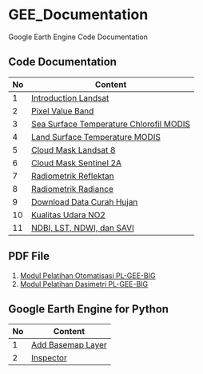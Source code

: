 # GEE_Documentation
Google Earth Engine Code Documentation

## Code Documentation
| **No**  | **Content**                                                                                                                                                         |
| ------  | ------------------------------------------------------------------------------------------------------------------------------------------------------------------- |
| 1       | [Introduction Landsat](https://github.com/dikoharyadhanto/GEE_Documentation/blob/e2d68dfff5f2e31de076da11902a08ce0349e227/001-Introduction_LANDSAT.js)              |
| 2       | [Pixel Value Band](https://github.com/dikoharyadhanto/GEE_Documentation/blob/e2d68dfff5f2e31de076da11902a08ce0349e227/002-Pixel_Value_Band.txt)                     |
| 3       | [Sea Surface Temperature Chlorofil MODIS](https://github.com/dikoharyadhanto/GEE_Documentation/blob/e2d68dfff5f2e31de076da11902a08ce0349e227/003-Sea_Surface_Temperature_Chloro_MODIS)                     |
| 4       | [Land Surface Temperature MODIS](https://github.com/dikoharyadhanto/GEE_Documentation/blob/e2d68dfff5f2e31de076da11902a08ce0349e227/004-Land_Surface_Temperature_MODIS)                     |
| 5       | [Cloud Mask Landsat 8](https://github.com/dikoharyadhanto/GEE_Documentation/blob/e2d68dfff5f2e31de076da11902a08ce0349e227/005A-Cloud-Mask_L8)                       |
| 6       | [Cloud Mask Sentinel 2A](https://github.com/dikoharyadhanto/GEE_Documentation/blob/e2d68dfff5f2e31de076da11902a08ce0349e227/005B-Cloud_Mask_S2A)                    |
| 7       | [Radiometrik Reflektan](https://github.com/dikoharyadhanto/GEE_Documentation/blob/e2d68dfff5f2e31de076da11902a08ce0349e227/006A-Radiometrik_Reflektan_L8)           |
| 8       | [Radiometrik Radiance](https://github.com/dikoharyadhanto/GEE_Documentation/blob/e2d68dfff5f2e31de076da11902a08ce0349e227/006B-Radiometrik_Radiance_IR_L8)          |
| 9       | [Download Data Curah Hujan](https://github.com/dikoharyadhanto/GEE_Documentation/blob/828826e32703b05e1010acc33fad3198e5317244/007-Download_CurahHujan)          |
| 10       | [Kualitas Udara NO2](https://github.com/dikoharyadhanto/GEE_Documentation/blob/703974fc3fa5b5980822536292b57a1b73e65cdc/008-Kualitas_Udara_NO2)          |
| 11       | [NDBI, LST, NDWI, dan SAVI](https://github.com/dikoharyadhanto/GEE_Documentation/blob/d62fe7cf20306f2116220555cacc8d64e4803439/009%20-%20NDBI,%20SAVI,%20LST,%20NDWI) |

## PDF File
1. [Modul Pelatihan Otomatisasi PL-GEE-BIG](https://raw.githubusercontent.com/dikoharyadhanto/GEE_Documentation/e2d68dfff5f2e31de076da11902a08ce0349e227/MODUL_PELATIHAN_Otomatisasi%20PL_GEE_BIG_101121.pdf)
2. [Modul Pelatihan Dasimetri PL-GEE-BIG](https://github.com/dikoharyadhanto/GEE_Documentation/blob/b585e885feb6c112bcd03a8ff2c09e48c2ea3e05/MODUL_PELATIHAN_DASIMETRIK_FINAL.pdf)

## Google Earth Engine for Python
| **No**  | **Content**                                                                                                                                                         |
| ------  | ------------------------------------------------------------------------------------------------------------------------------------------------------------------- |
| 1       | [Add Basemap Layer](https://github.com/dikoharyadhanto/GEE_Documentation/blob/2373bcba4c042dd4440f95c27c0887633db4eeb6/geemap%20for%20python/001_Add_Basemap_Layer.ipynb)        |
| 2       | [Inspector](https://github.com/dikoharyadhanto/GEE_Documentation/blob/c4787d5c7bb2995cdac2e8e68bf33bcd65531c9b/gee%20for%20python/002_Inspector.ipynb)        |
